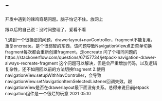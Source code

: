 # -
开发中遇到的辣鸡奇葩问题。脑子怕记不住。放网上

跟以后的自己说：没时间整理了，爱看不看

1.遇到一个很操蛋的问题，drawerlayout+navController，fragment不能复用。重复oncreate。是个很弱智的东西，该问题导致NavigationView点击菜单切换fragment每次都会重新创建fragment，走oncreate
问了个相同问题的https://stackoverflow.com/questions/67157734/jetpack-navigation-drawer-always-recreate-fragment
这个问题可以解决，但是会严重增加代码，以及逻辑复杂性，还不如用回以前的方法切换fragment
2.使用navigationView.setupWithNavController，会导致navigationView.setNavigationItemSelectedListener回调失效。跟navigationView是否在drawerlayout最下面没有关系。总得来说目前jetpack navigation组件是一个很烂的玩意   2021 05.10
